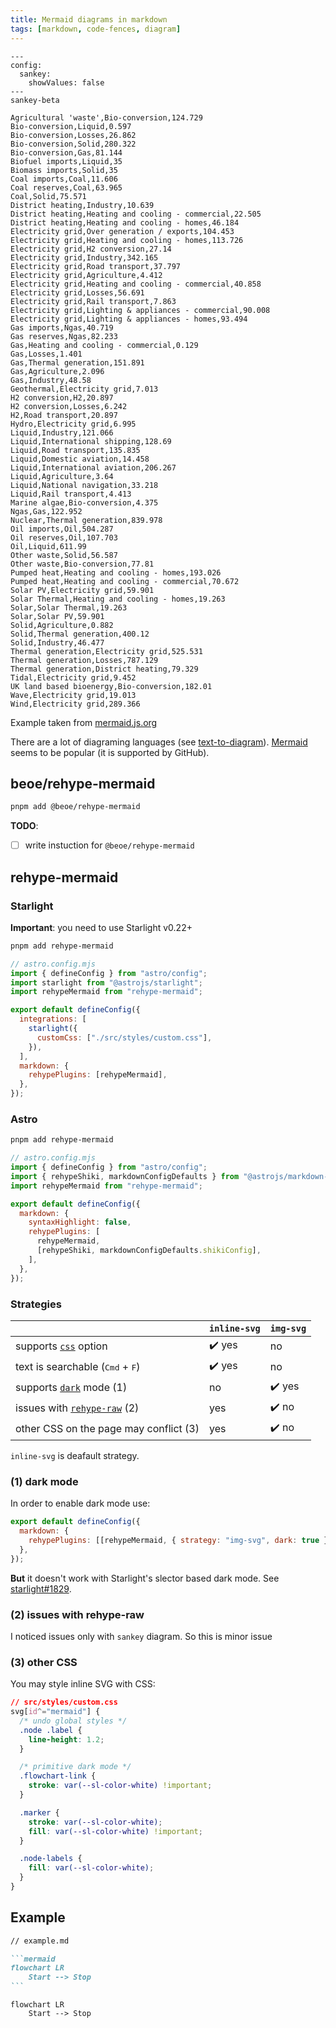 ```yaml
---
title: Mermaid diagrams in markdown
tags: [markdown, code-fences, diagram]
---
```


```mermaid
---
config:
  sankey:
    showValues: false
---
sankey-beta

Agricultural 'waste',Bio-conversion,124.729
Bio-conversion,Liquid,0.597
Bio-conversion,Losses,26.862
Bio-conversion,Solid,280.322
Bio-conversion,Gas,81.144
Biofuel imports,Liquid,35
Biomass imports,Solid,35
Coal imports,Coal,11.606
Coal reserves,Coal,63.965
Coal,Solid,75.571
District heating,Industry,10.639
District heating,Heating and cooling - commercial,22.505
District heating,Heating and cooling - homes,46.184
Electricity grid,Over generation / exports,104.453
Electricity grid,Heating and cooling - homes,113.726
Electricity grid,H2 conversion,27.14
Electricity grid,Industry,342.165
Electricity grid,Road transport,37.797
Electricity grid,Agriculture,4.412
Electricity grid,Heating and cooling - commercial,40.858
Electricity grid,Losses,56.691
Electricity grid,Rail transport,7.863
Electricity grid,Lighting & appliances - commercial,90.008
Electricity grid,Lighting & appliances - homes,93.494
Gas imports,Ngas,40.719
Gas reserves,Ngas,82.233
Gas,Heating and cooling - commercial,0.129
Gas,Losses,1.401
Gas,Thermal generation,151.891
Gas,Agriculture,2.096
Gas,Industry,48.58
Geothermal,Electricity grid,7.013
H2 conversion,H2,20.897
H2 conversion,Losses,6.242
H2,Road transport,20.897
Hydro,Electricity grid,6.995
Liquid,Industry,121.066
Liquid,International shipping,128.69
Liquid,Road transport,135.835
Liquid,Domestic aviation,14.458
Liquid,International aviation,206.267
Liquid,Agriculture,3.64
Liquid,National navigation,33.218
Liquid,Rail transport,4.413
Marine algae,Bio-conversion,4.375
Ngas,Gas,122.952
Nuclear,Thermal generation,839.978
Oil imports,Oil,504.287
Oil reserves,Oil,107.703
Oil,Liquid,611.99
Other waste,Solid,56.587
Other waste,Bio-conversion,77.81
Pumped heat,Heating and cooling - homes,193.026
Pumped heat,Heating and cooling - commercial,70.672
Solar PV,Electricity grid,59.901
Solar Thermal,Heating and cooling - homes,19.263
Solar,Solar Thermal,19.263
Solar,Solar PV,59.901
Solid,Agriculture,0.882
Solid,Thermal generation,400.12
Solid,Industry,46.477
Thermal generation,Electricity grid,525.531
Thermal generation,Losses,787.129
Thermal generation,District heating,79.329
Tidal,Electricity grid,9.452
UK land based bioenergy,Bio-conversion,182.01
Wave,Electricity grid,19.013
Wind,Electricity grid,289.366
```

Example taken from [mermaid.js.org](https://mermaid.js.org/syntax/sankey.html)

There are a lot of diagraming languages (see [text-to-diagram](https://stereobooster.com/posts/text-to-diagram/)). [Mermaid](https://mermaid.js.org/) seems to be popular (it is supported by GitHub).

## beoe/rehype-mermaid

```bash title="Instal dependencies…"
pnpm add @beoe/rehype-mermaid
```

**TODO**:

- [ ] write instuction for `@beoe/rehype-mermaid`

## rehype-mermaid

### Starlight

**Important**: you need to use Starlight v0.22+

```bash title="Instal dependencies…"
pnpm add rehype-mermaid
```

```js
// astro.config.mjs
import { defineConfig } from "astro/config";
import starlight from "@astrojs/starlight";
import rehypeMermaid from "rehype-mermaid";

export default defineConfig({
  integrations: [
    starlight({
      customCss: ["./src/styles/custom.css"],
    }),
  ],
  markdown: {
    rehypePlugins: [rehypeMermaid],
  },
});
```

### Astro

```bash title="Instal dependencies…"
pnpm add rehype-mermaid
```

```js
// astro.config.mjs
import { defineConfig } from "astro/config";
import { rehypeShiki, markdownConfigDefaults } from "@astrojs/markdown-remark";
import rehypeMermaid from "rehype-mermaid";

export default defineConfig({
  markdown: {
    syntaxHighlight: false,
    rehypePlugins: [
      rehypeMermaid,
      [rehypeShiki, markdownConfigDefaults.shikiConfig],
    ],
  },
});
```

### Strategies

|                                                                                                    | `inline-svg` | `img-svg` |
| -------------------------------------------------------------------------------------------------- | ------------ | --------- |
| supports [`css`](https://github.com/remcohaszing/rehype-mermaid?tab=readme-ov-file#css) option     | ✔️ yes       | no        |
| text is searchable (<kbd>Cmd</kbd> + <kbd>F</kbd>)                                                 | ✔️ yes       | no        |
| supports [`dark`](https://github.com/remcohaszing/rehype-mermaid?tab=readme-ov-file#dark) mode (1) | no           | ✔️ yes    |
| issues with [`rehype-raw`](https://github.com/remcohaszing/rehype-mermaid/issues/17) (2)           | yes          | ✔️ no     |
| other CSS on the page may conflict (3)                                                             | yes          | ✔️ no     |

`inline-svg` is deafault strategy.

### (1) dark mode

In order to enable dark mode use:

```js
export default defineConfig({
  markdown: {
    rehypePlugins: [[rehypeMermaid, { strategy: "img-svg", dark: true }]],
  },
});
```

**But** it doesn't work with Starlight's slector based dark mode. See [starlight#1829](https://github.com/withastro/starlight/discussions/1829).

### (2) issues with rehype-raw

I noticed issues only with `sankey` diagram. So this is minor issue

### (3) other CSS

You may style inline SVG with CSS:

```css
// src/styles/custom.css
svg[id^="mermaid"] {
  /* undo global styles */
  .node .label {
    line-height: 1.2;
  }

  /* primitive dark mode */
  .flowchart-link {
    stroke: var(--sl-color-white) !important;
  }

  .marker {
    stroke: var(--sl-color-white);
    fill: var(--sl-color-white) !important;
  }

  .node-labels {
    fill: var(--sl-color-white);
  }
}
```

## Example

````md
// example.md

```mermaid
flowchart LR
    Start --> Stop
```
````

```mermaid
flowchart LR
    Start --> Stop
```
